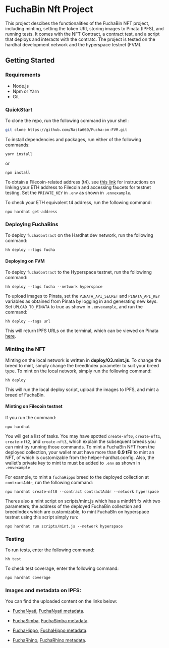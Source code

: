 # FuchaBin Nft Project
This project descibes the functionalities of the FuchaBin NFT project, including minting, setting the token URI, storing images to Pinata (IPFS), and running tests. It comes with the NFT Contract, a contract test, and a script that deploys and interacts with the contratc. The project is tested on the hardhat development network and the hyperspace testnet (FVM).

## Getting Started
### Requirements
* Node.js
* Npm or Yarn
* Git

### QuickStart
To clone the repo, run the following command in your shell:

```bash
git clone https://github.com/Rasta669/Fucha-on-FVM.git
```

To install dependencies and packages, run either of the following commands:

```
yarn install
```

or

```
npm install
```

To obtain a Filecoin-related address (t4). see [this link](https://github.com/filecoin-project/testnet-hyperspace) for instructions on linking your ETH address to Filecoin and accessing faucets for testnet testing. Set the `PRIVATE_KEY` in `.env` as shown in `.envexample`.

To check your ETH equivalent t4 address, run the following command:

```
npx hardhat get-address
```

### Deploying FuchaBins

To deploy `fuchaContract` on the Hardhat dev network, run the following command:

```
hh deploy --tags fucha
```

#### Deploying on FVM
To deploy `fuchaContract` to the Hyperspace testnet, run the followinng command:

```
hh deploy --tags fucha --network hyperspace
```
To upload images to Pinata, set the `PINATA_API_SECRET` and `PINATA_API_KEY` variables as obtained from Pinata by logging in and generating new keys. Set `UPLOAD_TO_PINATA` to true as shown in `.envexample`, and run the command:

```
hh deploy --tags url
```
This will return IPFS URLs on the terminal, which can be viewed on Pinata [here](https://app.pinata.cloud/pinmanager#).

### Minting the NFT

Minting on the local network is written in **deploy/03.mint.js**. To change the breed to mint, simply change the breedIndex parameter to suit your breed type. 
To mint on the local network, simply run the following command:

```
hh deploy
```

This will run the local deploy script, upload the images to IPFS, and mint a breed of FuchaBin.

#### Minting on Filecoin testnet

If you run the command:

```
npx hardhat
``` 

You will get a list of tasks. You may have spotted `create-nft0`, `create-nft1`, `create-nft2`, and `create-nft3`, which explain the subsequent breeds you can mint by running those commands. To mint a FuchaBin NFT from the deployed collection, your wallet must have more than **0.9 tFil** to mint an NFT, of which is customizable from the helper-hardhat.config. Also, the wallet's private key to mint to must be added to `.env` as shown in `.envexample` 

For example, to mint a `fuchaHippo` breed to the deployed collection at `contractAddr`, run the following command:

```
npx hardhat create-nft0 --contract contractAddr --network hyperspace
```

Theres also a mint script on scripts/mint.js which has a mintNft fx with two parameters; the address of the deployed FuchaBin collection and breedIndex which are customizable, to mint FuchaBIn on hyperspace testnet using this script simply run:

```
npx hardhat run scripts/mint.js --network hyperspace
```


### Testing

To run tests, enter the following command:

```
hh test
```

To check test coverage, enter the following command:

```
npx hardhat coverage
```

### Images and metadata on IPFS:

You can find the uploaded content on the links below:

* [FuchaNyati](https://ipfs.io/ipfs/QmY6sAQQJaUTHYjp24wHRaG3t27eVhKkb7HF2HioBL2RJ9?filename=fuchaNyati.jpg), [FuchaNyati metadata](https://ipfs.io/ipfs/QmZYRrYPkNvZioeoAS3aq82rCoe5Gjc9xVmoaKG7BnAc91?filename=fuchaNyati.json).


* [FuchaSimba](https://ipfs.io/ipfs/QmXGXWivnCKC4A55UKgXAQSJAvneaAze2KKtVbmhPW62Hd?filename=fuchaSimba.jpg), [FuchaSimba metadata](https://ipfs.io/ipfs/QmVxJqc9owsrNvpPjqkCAhWEoEyqZNcQnt8tZFeh4BB94q?filename=fuchaSimba.json).


* [FuchaHippo](https://ipfs.io/ipfs/QmehCt7S8WXeA6srd9nukuZaVyeRJ4K7ARLwu9qjuztoeK?filename=fuchaHippo.jpg), [FuchaHippo metadata](https://ipfs.io/ipfs/QmeSbkumWmf3Wsj4ehaLuFPDBupm1e9Ws761wWhpUgxpSE?filename=fuchaHippo.json).


* [FuchaRhino](https://ipfs.io/ipfs/QmbaaebZBR5w16rQqdAkuTKNtmF33S66jBmVKmiEVPy8sk?filename=fuchaRhino.jpg), [FuchaRhino metadata](https://ipfs.io/ipfs/QmTjHH2PbmjZ1XMeyVS3uwnJkxReC3ns6367gaU7f9LH6Z?filename=fuchaRhino.json).
